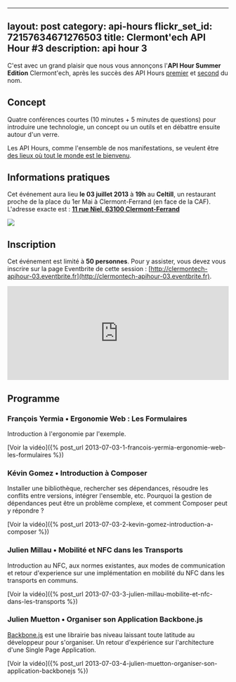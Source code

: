 ---
layout: post
category: api-hours
flickr_set_id: 72157634671276503
title: Clermont'ech API Hour &#35;3
description: api hour 3
------

C'est avec un grand plaisir que nous vous annonçons l'**API Hour Summer
Edition** Clermont'ech, après les succès des API Hours
[premier](/api-hours/api-hour-1.html)
et [second](/api-hours/api-hour-2.html) du nom.

## Concept

Quatre conférences courtes (10 minutes + 5 minutes de questions) pour
introduire une technologie, un concept ou un outils et en débattre ensuite
autour d'un verre.

Les API Hours, comme l'ensemble de nos manifestations, se veulent être [des
lieux où tout le monde est le bienvenu](/code-of-conduct.html).

## Informations pratiques

Cet événement aura lieu **le 03 juillet 2013** à **19h** au **Celtill**, un
restaurant proche de la place du 1er Mai à Clermont-Ferrand (en face de la CAF).
L'adresse exacte est : [**11 rue Niel, 63100
Clermont-Ferrand**](https://maps.google.fr/maps?ie=UTF8&cid=3358887464373546188&q=Celtill)

[![](http://maps.googleapis.com/maps/api/staticmap?center=Celtill&size=600x400&sensor=false&markers=color:red|45.78431,3.10160)](https://maps.google.fr/maps?ie=UTF8&cid=3358887464373546188&q=Celtill)

## Inscription

Cet événement est limité à **50 personnes**. Pour y assister, vous devez vous
inscrire sur la page Eventbrite de cette session :
[http://clermontech-apihour-03.eventbrite.fr](http://clermontech-apihour-03.eventbrite.fr).

<iframe src="http://www.eventbrite.com/tickets-external?eid=7067130979&amp;ref=etckt&amp;v=2" frameborder="0" height="214" width="100%" vspace="0" hspace="0" marginheight="5" marginwidth="5" scrolling="auto" allowtransparency="true">Clermont'ech Eventbrite</iframe>


## Programme

### François Yermia • Ergonomie Web : Les Formulaires

Introduction à l'ergonomie par l'exemple.

[Voir la vidéo]({% post_url 2013-07-03-1-francois-yermia-ergonomie-web-les-formulaires %})

### Kévin Gomez • Introduction à Composer

Installer une bibliothèque, rechercher ses dépendances, résoudre les conflits
entre versions, intégrer l'ensemble, etc. Pourquoi la gestion de dépendances
peut être un problème complexe, et comment Composer peut y répondre ?

[Voir la vidéo]({% post_url 2013-07-03-2-kevin-gomez-introduction-a-composer %})

### Julien Millau • Mobilité et NFC dans les Transports

Introduction au NFC, aux normes existantes, aux modes de communication et retour
d'experience sur une implémentation en mobilité du NFC dans les transports en
communs.

[Voir la vidéo]({% post_url 2013-07-03-3-julien-millau-mobilite-et-nfc-dans-les-transports %})

### Julien Muetton • Organiser son Application Backbone.js

[Backbone.js](http://backbonejs.org/) est une librairie bas niveau laissant
toute latitude au développeur pour s'organiser.
Un retour d'expérience sur l'architecture d'une Single Page Application.

[Voir la vidéo]({% post_url 2013-07-03-4-julien-muetton-organiser-son-application-backbonejs %})
